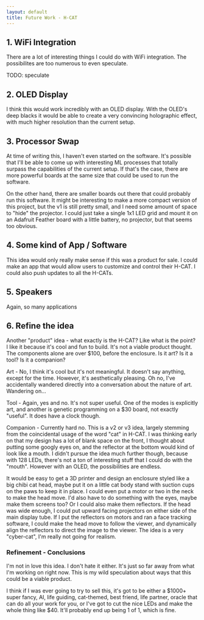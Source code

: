 ```yaml
---
layout: default
title: Future Work - H-CAT
---
```


## 1. WiFi Integration

There are a lot of interesting things I could do with WiFi integration. The possibilites are too numerous to even speculate.

TODO: speculate

## 2. OLED Display

I think this would work incredibly with an OLED display. With the OLED's deep blacks it would be able to create a very convincing holographic effect, with much higher resolution than the current setup.

## 3. Processor Swap

At time of writing this, I haven't even started on the software. It's possible that I'll be able to come up with interesting ML processes that totally surpass the capabilities of the current setup. If that's the case, there are more powerful boards at the same size that could be used to run the software.

On the other hand, there are smaller boards out there that could probably run this software. It might be interesting to make a more compact version of this project, but the v1 is still pretty small, and I need some amount of space to "hide" the projector. I could just take a single 1x1 LED grid and mount it on an Adafruit Feather board with a little battery, no projector, but that seems too obvious.

## 4. Some kind of App / Software

This idea would only really make sense if this was a product for sale. I could make an app that would allow users to customize and control their H-CAT. I could also push updates to all the H-CATs.

## 5. Speakers

Again, so many applications

## 6. Refine the idea

Another "product" idea - what exactly is the H-CAT? Like what is the point? I like it because it's cool and fun to build. It's not a viable product thought. The components alone are over $100, before the enclosure. Is it art? Is it a tool? Is it a companion?

Art - No, I think it's cool but it's not meaningful. It doesn't say anything, except for the time. However, it's aesthetically pleasing. Oh no, I've accidentally wandered directly into a conversation about the nature of art. Wandering on...

Tool - Again, yes and no. It's not super useful. One of the modes is explicitly art, and another is genetic programming on a $30 board, not exactly "useful". It does have a clock though.

Companion - Currently hard no. This is a v2 or v3 idea, largely stemming from the coincidental usage of the word "cat" in H-CAT. I was thinking early on that my design has a lot of blank space on the front, I thought about putting some googly eyes on, and the reflector at the bottom would kind of look like a mouth. I didn't pursue the idea much further though, because with 128 LEDs, there's not a ton of interesting stuff that I could do with the "mouth". However with an OLED, the possibilities are endless.

It would be easy to get a 3D printer and design an enclosure styled like a big chibi cat head, maybe put it on a little cat body stand with suction cups on the paws to keep it in place. I could even put a motor or two in the neck to make the head move. I'd also have to do something with the eyes, maybe make them screens too? Or I could also make them reflectors. If the head was wide enough, I could put upward facing projectors on either side of the main display tube. If I put the reflectors on motors and ran a face tracking software, I could make the head move to follow the viewer, and dynamically align the reflectors to direct the image to the viewer. The idea is a very "cyber-cat", I'm really not going for realism.

### Refinement - Conclusions

I'm not in love this idea. I don't hate it either. It's just so far away from what I'm working on right now. This is my wild speculation about ways that this could be a viable product.

I think if I was ever going to try to sell this, it's got to be either a $1000+ super fancy, AI, life guiding, cat-themed, best friend, life partner, oracle that can do all your work for you, or I've got to cut the nice LEDs and make the whole thing like $40. It'll probably end up being 1 of 1, which is fine.

